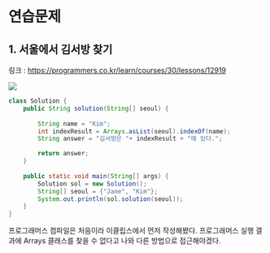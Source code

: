
# 연습문제
## 1. 서울에서 김서방 찾기

링크 :  https://programmers.co.kr/learn/courses/30/lessons/12919

![](https://images.velog.io/images/withcolinsong/post/444cb110-2429-4571-b3fa-6d13a9a31d08/image.png)

```java
class Solution {
    public String solution(String[] seoul) {
    	
    	String name = "Kim";
    	int indexResult = Arrays.asList(seoul).indexOf(name);
        String answer = "김서방은 "+ indexResult + "에 있다.";

        return answer;
    }
    
    public static void main(String[] args) {
    	Solution sol = new Solution();
    	String[] seoul = {"Jane", "Kim"};
        System.out.println(sol.solution(seoul));
    }
}
```

프로그래머스 컴파일은 처음이라 이클립스에서 먼저 작성해봤다.
프로그래머스 실행 결과에 Arrays 클래스를 찾을 수 없다고 나와 다른 방법으로 접근해야겠다.
